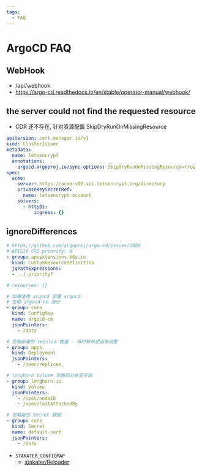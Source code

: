 ```yaml
---
tags:
  - FAQ
---
```


# ArgoCD FAQ

## WebHook

- /api/webhook
- https://argo-cd.readthedocs.io/en/stable/operator-manual/webhook/

## the server could not find the requested resource

- CDR 还不存在, 针对资源配置 SkipDryRunOnMissingResource

```yaml
apiVersion: cert-manager.io/v1
kind: ClusterIssuer
metadata:
  name: letsencrypt
  annotations:
    argocd.argoproj.io/sync-options: SkipDryRunOnMissingResource=true
spec:
  acme:
    server: https://acme-v02.api.letsencrypt.org/directory
    privateKeySecretRef:
      name: letsencrypt-account
    solvers:
      - http01:
          ingress: {}
```


## ignoreDifferences

```yaml
# https://github.com/argoproj/argo-cd/issues/3889
# APISIX CRD priority: 0
- group: apiextensions.k8s.io
  kind: CustomResourceDefinition
  jqPathExpressions:
  - ..|.priority?

# resources: {}

# 如果使用 argocd 部署 argocd
# 忽略 argocd-cm 部分
- group: core
  kind: ConfigMap
  name: argocd-cm
  jsonPointers:
    - /data

# 忽略部署的 repilca 数量 - 有时候希望运维调整
- group: apps
  kind: Deployment
  jsonPointers:
    - /spec/replicas

# longhorn Volume 忽略部分会变字段
- group: longhorn.io
  kind: Volume
  jsonPointers:
    - /spec/nodeID
    - /spec/lastAttachedBy

# 忽略指定 Secret 数据
- group: core
  kind: Secret
  name: default-cert
  jsonPointers:
    - /data
```

- `STAKATER_CONFIGMAP`
  - [stakater/Reloader](https://github.com/stakater/Reloader)
